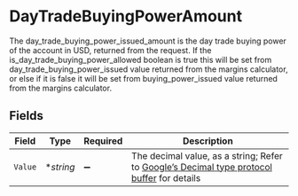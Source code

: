 # DayTradeBuyingPowerAmount

The day_trade_buying_power_issued_amount is the day trade buying power of the account in USD, returned from the request. If the is_day_trade_buying_power_allowed boolean is true this will be set from day_trade_buying_power_issued value returned from the margins calculator, or else if it is false it will be set from buying_power_issued value returned from the margins calculator.


## Fields

| Field                                                                                                                                                                                                              | Type                                                                                                                                                                                                               | Required                                                                                                                                                                                                           | Description                                                                                                                                                                                                        |
| ------------------------------------------------------------------------------------------------------------------------------------------------------------------------------------------------------------------ | ------------------------------------------------------------------------------------------------------------------------------------------------------------------------------------------------------------------ | ------------------------------------------------------------------------------------------------------------------------------------------------------------------------------------------------------------------ | ------------------------------------------------------------------------------------------------------------------------------------------------------------------------------------------------------------------ |
| `Value`                                                                                                                                                                                                            | **string*                                                                                                                                                                                                          | :heavy_minus_sign:                                                                                                                                                                                                 | The decimal value, as a string; Refer to [Google’s Decimal type protocol buffer](https://github.com/googleapis/googleapis/blob/40203ca1880849480bbff7b8715491060bbccdf1/google/type/decimal.proto#L33) for details |